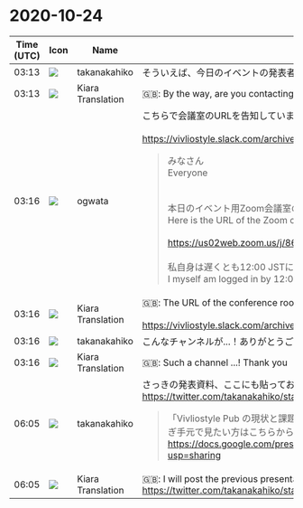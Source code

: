 # 2020-10-24

|Time (UTC)|Icon|Name|Message|
|---|---|---|---|
|03:13|![](https://secure.gravatar.com/avatar/0479057e04d0dbef40692b5f171f60e4.jpg?s=72&d=https%3A%2F%2Fa.slack-edge.com%2Fdf10d%2Fimg%2Favatars%2Fava_0015-72.png)|takanakahiko|そういえば、今日のイベントの発表者への連絡ってどこかでされてます？|
|03:13|![](https://avatars.slack-edge.com/2019-08-21/732685848020_f3f20736795184660348_72.png)|Kiara Translation|🇬🇧: By the way, are you contacting the presenter somewhere?|
|03:16|![](https://avatars.slack-edge.com/2019-11-22/845042642576_070441337abaca9fb7b3_72.png)|ogwata|こちらで会議室のURLを告知しています<br><br><https://vivliostyle.slack.com/archives/CUSJT7CFK/p1603496797112400><br><blockquote>みなさん<br>Everyone<br><br><br>本日のイベント用Zoom会議室のURLです。<br>Here is the URL of the Zoom conference room for today's event.<br><br><https://us02web.zoom.us/j/86897477679?pwd=SWEzbU1pVFRyTFcwY2JPaVoyUENKQT09><br><br>私自身は遅くとも12:00 JSTにはログインしています。<br>I myself am logged in by 12:00 JST at the latest.</blockquote>|
|03:16|![](https://avatars.slack-edge.com/2019-08-21/732685848020_f3f20736795184660348_72.png)|Kiara Translation|🇬🇧: The URL of the conference room is announced here.<br><br><https://vivliostyle.slack.com/archives/CUSJT7CFK/p1603496797112400>|
|03:16|![](https://secure.gravatar.com/avatar/0479057e04d0dbef40692b5f171f60e4.jpg?s=72&d=https%3A%2F%2Fa.slack-edge.com%2Fdf10d%2Fimg%2Favatars%2Fava_0015-72.png)|takanakahiko|こんなチャンネルが...！ありがとうごじあます|
|03:16|![](https://avatars.slack-edge.com/2019-08-21/732685848020_f3f20736795184660348_72.png)|Kiara Translation|🇬🇧: Such a channel ...! Thank you|
|06:05|![](https://secure.gravatar.com/avatar/0479057e04d0dbef40692b5f171f60e4.jpg?s=72&d=https%3A%2F%2Fa.slack-edge.com%2Fdf10d%2Fimg%2Favatars%2Fava_0015-72.png)|takanakahiko|さっきの発表資料、ここにも貼っておきます〜<br><https://twitter.com/takanakahiko/status/1319873617249759233><br><blockquote>「Vivliostyle Pub の現状と課題」の発表資料です〜。あとで SperkerDeck にアップロードしますが、取り急ぎ手元で見たい方はこちらからどうぞ。 #vivliostyle<br><https://docs.google.com/presentation/d/1WOc9fLLIj1wRf3WWahb9jq9N75DKbuObI9MeJNaj34U/edit?usp=sharing></blockquote>|
|06:05|![](https://avatars.slack-edge.com/2019-08-21/732685848020_f3f20736795184660348_72.png)|Kiara Translation|🇬🇧: I will post the previous presentation material here too ~<br><https://twitter.com/takanakahiko/status/1319873617249759233>|
